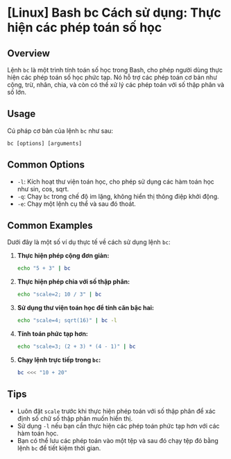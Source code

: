 # [Linux] Bash bc Cách sử dụng: Thực hiện các phép toán số học

## Overview
Lệnh `bc` là một trình tính toán số học trong Bash, cho phép người dùng thực hiện các phép toán số học phức tạp. Nó hỗ trợ các phép toán cơ bản như cộng, trừ, nhân, chia, và còn có thể xử lý các phép toán với số thập phân và số lớn.

## Usage
Cú pháp cơ bản của lệnh `bc` như sau:
```
bc [options] [arguments]
```

## Common Options
- `-l`: Kích hoạt thư viện toán học, cho phép sử dụng các hàm toán học như sin, cos, sqrt.
- `-q`: Chạy `bc` trong chế độ im lặng, không hiển thị thông điệp khởi động.
- `-e`: Chạy một lệnh cụ thể và sau đó thoát.

## Common Examples
Dưới đây là một số ví dụ thực tế về cách sử dụng lệnh `bc`:

1. **Thực hiện phép cộng đơn giản:**
   ```bash
   echo "5 + 3" | bc
   ```

2. **Thực hiện phép chia với số thập phân:**
   ```bash
   echo "scale=2; 10 / 3" | bc
   ```

3. **Sử dụng thư viện toán học để tính căn bậc hai:**
   ```bash
   echo "scale=4; sqrt(16)" | bc -l
   ```

4. **Tính toán phức tạp hơn:**
   ```bash
   echo "scale=3; (2 + 3) * (4 - 1)" | bc
   ```

5. **Chạy lệnh trực tiếp trong `bc`:**
   ```bash
   bc <<< "10 + 20"
   ```

## Tips
- Luôn đặt `scale` trước khi thực hiện phép toán với số thập phân để xác định số chữ số thập phân muốn hiển thị.
- Sử dụng `-l` nếu bạn cần thực hiện các phép toán phức tạp hơn với các hàm toán học.
- Bạn có thể lưu các phép toán vào một tệp và sau đó chạy tệp đó bằng lệnh `bc` để tiết kiệm thời gian.